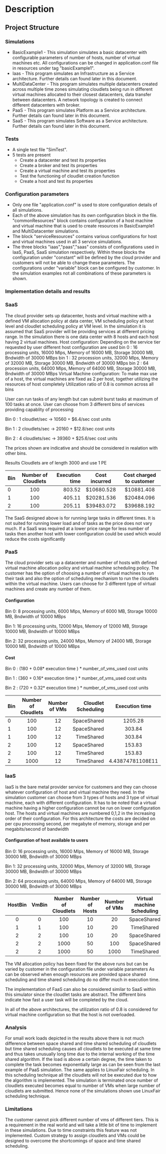 # Description
## Project Structure
### Simulations
- BasicExample1 - This simulation simulates a basic datacenter with configurable parameters of number of hosts, number of virtual 
machines etc. All configurations can be changed in application.conf file in resources under tag "basicExample1".
- Iaas - This program simulates an Infrastructure as a Service architecture. Further details can found later in this document.
- MultiDataCenter - This program simulates multiple datacenters created across multiple time zones simulating cloudlets being run
in different virtual machines allocated to their closest datacenters, data transfer between datacenters. A network topology is
created to connect different datacenters with broker.
- PaaS - This program simulates Platform as a Service architecture. Further details can found later in this document.
- SaaS - This program simulates Software as a Service architecture. Further details can found later in this document.

### Tests
- A single test file "SimTest".
- 5 tests are present
  - Create a datacenter and test its properties
  - Create a broker and test its properties
  - Create a virtual machine and test its properties
  - Test the functioning of cloudlet creation function
  - Create a host and test its properties

### Configuration parameters
- Only one file "application.conf" is used to store configuration details of all simulations.
- Each of the above simulation has its own configuration block in the file. "commonResources" block contains configuration
of a host machine and virtual machine that is used to create resources in BasicExample1 and MultiDatacenter simulations.
- The block "serviceResources" contains various configurations for host and virtual machines used in all 3 service simulations.
- The three blocks "iaas","paas","saas" consists of configurations used in IaaS, PaaS, SaaS simulation respectively. 
Within these blocks the configuration under "constant" will be defined by the cloud provider and customers will not be able to
change these parameters. The configurations under "variable" block can be configured by customer. In the simulation examples
not all combinations of these parameters is shown.

### Implementation details and results


### SaaS
The cloud provider sets up datacenter, hosts and virtual machine with a defined VM allocation policy at data center, VM
scheduling policy at host level and cloudlet scheduling policy at VM level. In the simulation it is assumed that SaaS
provider will be providing services at different pricing range.
In the simulation there is one data center with 8 hosts and each host having 2 virtual machines.
Host configuration: Depending on the service tier requested by user different host configuration are used
bin 0 : 16 processing units, 16000 MIps, Memory of 16000 MB, Storage 30000 MB, Bndwidth of 30000 MBps
bin 1 : 32 procession units, 32000 MIps, Memory of 32000 MB, Storage 30000 MB, Bndwidth of 30000 MBps
bin 2 : 64 procession units, 64000 MIps, Memory of 64000 MB, Storage 30000 MB, Bndwidth of 30000 MBps
Virtual Machine configuration: To make max use of a host, the virtual machines are fixed as 2 per host, together utilizing
the resources of host completely
Utilization ratio of 0.8 is common across all bins

User can run tasks of any length but can submit burst tasks at maximum of 100 tasks at once.
User can choose from 3 different bins of services providing capablity of processing

Bin 0 : 1 cloudlet/sec -> 10560 + $6.4/sec     cost units 

Bin 1 : 2 cloudlets/sec -> 20160 + $12.8/sec   cost units

Bin 2 : 4 cloudlets/sec -> 39360 + $25.6/sec   cost units

The prices shown are indicative and should be considered in realation with other bins.

Results
Cloudlets are of length 3000 and use 1 PE


| Bin   |  Number of Cloudlets  |  Execution time   | Cost incurred | Cost charged to customer  |
|-----  |:-------------:        |------:            |:----:         |:---:                      |
| 0     | 100                   | 803.52            | $10680.528    | $10881.408                |
| 1     | 100                   | 405.11            | $20281.536    | $20484.096                |
| 2     | 100                   | 205.11            | $39483.072    | $39688.192                |

The SaaS designed above is for running large tasks in different times. It is not suited for running lower load and of tasks
as the price does not vary much.
If a SaaS was required at a lower price range for less number of tasks then another host with lower configuration
could be used which would reduce the costs significantly


### PaaS

The cloud provider sets up a datacenter and number of hosts with defined virtual machine allocation policy and virtual
machine scheduling policy. The customer has the option of choosing a number of virtual machines to run their task and
also the option of scheduling mechanism to run the cloudlets within the virtual machine.
Users can choose for 3 different type of virtual machines and create any number of them.

#### Configuration
Bin 0: 8 processing units, 6000 MIps, Memory of 6000 MB, Storage 10000 MB, Bndwidth of 10000 MBps

Bin 1: 16 processing units, 12000 MIps, Memory of 12000 MB, Storage 10000 MB, Bndwidth of 10000 MBps

Bin 2: 32 processing units, 24000 MIps, Memory of 24000 MB, Storage 10000 MB, Bndwidth of 10000 MBps

#### Cost

Bin 0 : (180 + 0.08* execution time ) * number_of_vms_used   cost units

Bin 1 : (360 + 0.16* execution time ) * number_of_vms_used   cost units

Bin 2 : (720 + 0.32* execution time ) * number_of_vms_used   cost units

| Bin   |  Number of Cloudlets|Number of VMs|Cloudlet Scheduling  |  Execution time   | Cost incurred | Cost charged to customer  |
|:-----  |:-------------:     |:-----------:|  ------:            |:----:             |:---:         | :---:                     |
| 0     | 100                 | 12          | SpaceShared         | 1205.28           | $2196.158    | $2256.4224                |
| 1     | 100                 | 12          | SpaceShared         | 303.84            | $3618.230    | $4368.6144                |
| 1     | 100                 | 12          | TimeShared          | 303.84            | $3618.230    | $4368.6144                |
| 2     | 100                 | 12          | SpaceShared         | 153.83            | $6498.460    | $8689.228                |
| 2     | 100                 | 12          | TimeShared          | 153.83            | $6498.460    | $8689.228                |
| 2     | 1000                | 12          | TimeShared          | 4.43874781108E11  | Too large    | Too large 

### IaaS
IaaS is the bare metal provider service for customers and they can choose whatever configuration of host and virtual
machine they need. In the simulation customer can choose from 3 types of hosts and 3 type of virtual machine, each with
different configuration. It has to be noted that a virtual machine having a higher configuration cannot be run on lower configuration
host. The hosts and virtual machines are numbered 0,1,2 in the increasing order of their configuration.
For this architecture the costs are decided on per cpu processing second, per megabyte of memory, storage and per megabits/second of bandwidth


#### Configuration of host available to users

Bin 0: 16 processing units, 16000 MIps, Memory of 16000 MB, Storage 30000 MB, Bndwidth of 30000 MBps

Bin 1: 32 processing units, 32000 MIps, Memory of 32000 MB, Storage 30000 MB, Bndwidth of 30000 MBps

Bin 2: 64 processing units, 64000 MIps, Memory of 64000 MB, Storage 30000 MB, Bndwidth of 30000 MBps

| HostBin | VmBin    |  Number of Cloudlets | Number of Hosts | Number of VMs | Virtual machine Scheduling | Cloudlet Scheduling  |  Execution time   | Cost   |
|:-----: |:-----:  |:-------------:      |:-----------:   | :-----------: | :------:                   |  :------:            | :--------:        | :----: |
| 0      | 0         | 100                  | 10              | 20            | SpaceShared                | SpaceShared          | 1004.4            | $363.013    | 
| 1      | 1         | 100                  | 10              | 20            | TimeShared                 | SpaceShared          | 506.3             | $603.038    |
| 2      | 2         | 100                  | 10              | 20            | SpaceShared                | SpaceShared          | 256.3             | $1083.076  |
| 2      | 2         | 1000                 | 50              | 100           | SpaceShared                | SpaceShared          | 1282.0            | $5415.383  |
| 2      | 2         | 1000                 | 50              | 1000          | TimeShared                 | TimeShared           | 1282.0            | $415.383    |

The VM allocation policy has been fixed for the above runs but can be varied by customer in the configuration file under variable parameters
As can be observed when enough resources are provided space shared scheduling and time shared scheduling do no differ much in execution time.


The implementation of FaaS can also be considered similar to SaaS within this simulator since the cloudlet tasks are abstract.
The different bins indicate how fast a user task will be completed by the cloud.


In all of the above architectures, the utilization ratio of 0.8 is considered for virtual machine configuration so that the
host is not overloaded.


### Analysis
For small work loads depicted in the results above there is not much difference between space shared and time shared scheduling
of cloudlets but time shared scheduling causes all cloudlets to be executed at same time and thus takes unusually long time 
due to the internal working of the time shared algorithm. If the load is above a certain degree, the time taken to complete the
task becomes exponentially large as can be seen from the last example of PaaS simulation. The same applies to LinuxFair scheduling.
In this scheduling technique all the cloudlets will not be executed due to how the algorithm is implemented. The simulation 
is terminated once number of cloudlets executed becomes equal to number of VMs when large number of cloudlets are submitted.
Hence none of the simulations shown use LinuxFair scheduling technique.

### Limitations
The customer cannot pick different number of vms of different tiers. This is a requirement in the real world and will take 
a little bit of time to implement in these simulations. Due to time constraints this feature was not implemented.
Custom strategy to assign cloudlets and VMs could be designed to overcome the shortcomings of space and time shared scheduling.

